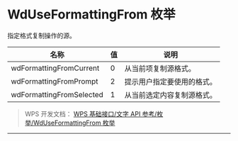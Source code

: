 # WdUseFormattingFrom 枚举

指定格式复制操作的源。

| 名称                     | 值  | 说明                       |
|--------------------------|-----|----------------------------|
| wdFormattingFromCurrent  | 0   | 从当前项复制源格式。       |
| wdFormattingFromPrompt   | 2   | 提示用户指定要使用的格式。 |
| wdFormattingFromSelected | 1   | 从当前选定内容复制源格式。 |

> WPS 开发文档： [WPS 基础接口/文字 API 参考/枚举/WdUseFormattingFrom 枚举](https://qn.cache.wpscdn.cn/encs/doc/office_v19/topics/WPS%20%E5%9F%BA%E7%A1%80%E6%8E%A5%E5%8F%A3/%E6%96%87%E5%AD%97%20API%20%E5%8F%82%E8%80%83/%E6%9E%9A%E4%B8%BE/WdUseFormattingFrom%20%E6%9E%9A%E4%B8%BE.html)

------------------------------------------------------------------------
